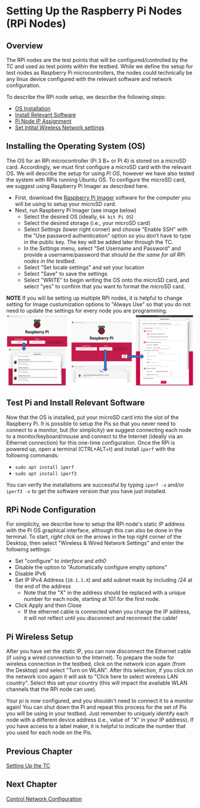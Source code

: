 # Setting Up the Raspberry Pi Nodes (RPi Nodes)
## Overview
The RPi nodes are the test points that will be configured/controlled by the TC and used as test points within the testbed. While we define the setup for test nodes as Raspberry Pi microcontrollers, the nodes could technically be any linux device configured with the relevant software and network configuration.

To describe the RPi node setup, we describe the following steps:
* [OS Installation](https://github.com/UCaNLabUMB/Testbed_Controller/blob/main/Documentation/Setup_RPi_Node.md#installing-the-operating-system-os)
* [Install Relevant Software](https://github.com/UCaNLabUMB/Testbed_Controller/blob/main/Documentation/Setup_RPi_Node.md#test-pi-and-install-relevant-software)
* [Pi Node IP Assignment](https://github.com/UCaNLabUMB/Testbed_Controller/blob/main/Documentation/Setup_RPi_Node.md#rpi-node-configuration)
* [Set Intital Wireless Network settings](https://github.com/UCaNLabUMB/Testbed_Controller/blob/main/Documentation/Setup_RPi_Node.md#pi-wireless-setup)


## Installing the Operating System (OS)
The OS for an RPi microcontroller (Pi 3 B+ or Pi 4) is stored on a microSD card. Accordingly, we must first configure a microSD card with the relevant OS. We will describe the setup for using _Pi OS_, however we have also tested the system with RPis running Ubuntu OS. To configure the microSD card, we suggest using Raspberry Pi Imager as described here.
* First, download the [Raspberry Pi Imager](https://www.raspberrypi.org/software/) software for the computer you will be using to setup your microSD card.
* Next, run Raspberry Pi Imager (see image below)
  - Select the desired OS (ideally, `64 bit Pi OS`)
  - Select the desired storage (i.e., your microSD card)
  - Select _Settings_ (lower right corner) and choose "Enable SSH" with the "Use password authentication" option so you don’t have to type in the public key. The key will be added later through the TC.
  - In the _Settings_ menu, select "Set Username and Password" and provide a username/password that _should be the same for all RPi nodes in the testbed_.
  - Select "Set locale settings" and set your location
  - Select "Save" to save the settings
  - Select "WRITE" to begin writing the OS onto the microSD card, and select "yes" to confirm that you want to format the microSD card.

**NOTE** If you will be setting up multiple RPi nodes, it is helpful to change setting for Image custumization options to "Always Use" so that you do not need to update the settings for every node you are programming.
![](/Documentation/Images/RPi_Setup.png)


## Test Pi and Install Relevant Software 
Now that the OS is installed, put your microSD card into the slot of the Raspberry Pi. It is possible to setup the Pis so that you never need to connect to a monitor, but (for simplicity) we suggest connecting each node to a monitor/keyboard/mouse and connect to the Internet (ideally via an Ethernet connection) for this one-time configuration. Once the RPi is powered up, open a terminal (CTRL+ALT+t) and install `iperf` with the following commands:
* `sudo apt install iperf`
* `sudo apt install iperf3`

You can verify the installations are successful by typing `iperf -v` and/or `iperf3 -v` to get the software version that you have just installed.


## RPi Node Configuration 
For simplicity, we describe how to setup the RPi node's static IP address with the Pi OS graphical interface, although this can also be done in the terminal. To start, _right click_ on the arrows in the top right corner of the Desktop, then select "Wireless & Wired Network Settings" and enter the following settings:
* Set "configure" to _interface_ and _eth0_
* Disable the option to "Automatically configure empty options"
* Disable IPv6 
* Set IP IPv4 Address (`10.1.1.X`) and add subnet mask by including /24 at the end of the address
  - Note that the "X" in the address should be replaced with a unique number for each node, starting at 101 for the first node.
* Click Apply and then Close
  - If the ethernet cable is connected when you change the IP address, it will not reflect until you disconnect and reconnect the cable!


## Pi Wireless Setup
After you have set the static IP, you can now disconnect the Ethernet cable (if using a wired connection to the Internet). To prepare the node for wireless connection in the testbed, click on the network icon again (from the Desktop) and select "Turn on WLAN". After this selection, if you click on the network icon again it will ask to "Click here to select wireless LAN country". Select this set your country (this will impact the available WLAN channels that the RPi node can use).

Your pi is now configured, and you shouldn't need to connect it to a monitor again! You can shut down the Pi and repeat this process for the set of Pis you will be using in your testbed. Just remember to uniquely identify each node with a different device address (i.e., value of "X" in your IP address). If you have access to a label maker, it is helpful to indicate the number that you used for each node on the Pis.

## Previous Chapter
[Setting Up the TC](https://github.com/UCaNLabUMB/Testbed_Controller/blob/main/Documentation/Setup_TC.md)

## Next Chapter
[Control Network Configuration](https://github.com/UCaNLabUMB/Testbed_Controller/blob/main/Documentation/Config_Control_Net.md)